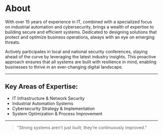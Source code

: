 # About  

With over 15 years of experience in IT, combined with a specialized focus on industrial automation and cybersecurity, brings a wealth of expertise to building secure and efficient systems. Dedicated to designing solutions that protect and optimize business operations, always with an eye on emerging threats.  

Actively participates in local and national security conferences, staying ahead of the curve by leveraging the latest industry insights. This proactive approach ensures that all systems are built with resilience in mind, enabling businesses to thrive in an ever-changing digital landscape.  

---  

## Key Areas of Expertise:  
- IT Infrastructure & Network Security  
- Industrial Automation Systems  
- Cybersecurity Strategy & Implementation  
- System Optimization & Process Improvement  

---  

> "Strong systems aren’t just built; they’re continuously improved."  
